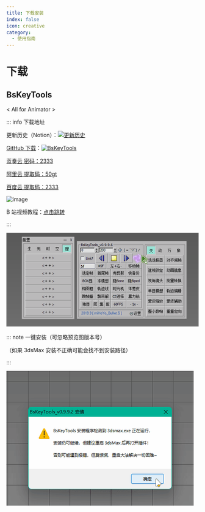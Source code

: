 ```yaml
---
title: 下载安装
index: false
icon: creative
category:
  - 使用指南
---
```


# 下载

## BsKeyTools

< All for Animator >

::: info 下载地址

更新历史（Notion）：[![更新历史](https://img.shields.io/github/v/release/AniBullet/BsKeyTools?display_name=tag&include_prereleases&sort=semver)](https://www.notion.so/bullet4869/4e28c488d5474a9082e164b7c5b6926c)

[GitHub 下载](https://github.com/AniBullet/BsKeyTools)：[![BsKeyTools](https://img.shields.io/badge/BsKeyTools-LatestReleases-success?style=flat-square&logo=github)](https://github.com/AniBullet/BsKeyTools/releases/latest)

[蓝奏云    密码：2333](https://anibullet.lanzoue.com/b07cmnqta)  

[阿里云    提取码：50gt](https://www.aliyundrive.com/s/STcyfEKHso5)  

[百度云    提取码：2333](https://pan.baidu.com/s/1AJShLx7pKXV5Us5rlZY27A)  

![image](https://cdn.jsdelivr.net/gh/AnimatorBullet/Blog-cdn@master/images/dl.png)  

B 站视频教程：[点击跳转](https://space.bilibili.com/2031113/channel/collectiondetail?sid=560782)

:::



![image](https://raw.githubusercontent.com/AniBullet/BsKeyTools/main/BsKeyToolsPrev.gif)  



::: note 一键安装（可忽略预览图版本号）

（如果 3dsMax 安装不正确可能会找不到安装路径）

:::

  

![image](https://raw.githubusercontent.com/AniBullet/BsKeyTools/main/SetupPrev.gif)  
